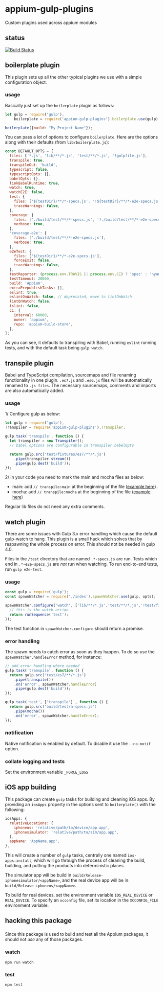 appium-gulp-plugins
===================

Custom plugins used across appium modules

## status

[![Build Status](https://travis-ci.org/appium/appium-gulp-plugins.svg?branch=master)](https://travis-ci.org/appium/appium-gulp-plugins)

## boilerplate plugin

This plugin sets up all the other typical plugins we use with a simple
configuration object.

### usage

Basically just set up the `boilerplate` plugin as follows:

```js
let gulp = require('gulp'),
    boilerplate = require('appium-gulp-plugins').boilerplate.use(gulp);

boilerplate({build: "My Project Name"});
```

You can pass a lot of options to configure `boilerplate`. Here are the options
along with their defaults (from `lib/boilerplate.js`):

```js
const DEFAULT_OPTS = {
  files: ['*.js', 'lib/**/*.js', 'test/**/*.js', '!gulpfile.js'],
  transpile: true,
  transpileOut: 'build',
  typescript: false,
  typescriptOpts: {},
  babelOpts: {},
  linkBabelRuntime: true,
  watch: true,
  watchE2E: false,
  test: {
    files: ['${testDir}/**/*-specs.js', '!${testDir}/**/*-e2e-specs.js'],
    traceWarnings: false,
  },
  coverage: {
    files: ['./build/test/**/*-specs.js', '!./build/test/**/*-e2e-specs.js'],
    verbose: true,
  },
  'coverage-e2e': {
    files: ['./build/test/**/*-e2e-specs.js'],
    verbose: true,
  },
  e2eTest: {
    files: ['${testDir}/**/*-e2e-specs.js'],
    forceExit: false,
    traceWarnings: false,
  },
  testReporter: (process.env.TRAVIS || process.env.CI) ? 'spec' : 'nyan',
  testTimeout: 20000,
  build: 'Appium',
  extraPrepublishTasks: [],
  eslint: true,
  eslintOnWatch: false, // deprecated, move to lintOnWatch
  lintOnWatch: false,
  tslint: false,
  ci: {
    interval: 60000,
    owner: 'appium',
    repo: 'appium-build-store',
  },
};
```

As you can see, it defaults to transpiling with Babel, running `eslint`
running tests, and with the default task being `gulp watch`.

## transpile plugin

Babel and TypeScript compilation, sourcemaps and file renaming functionality in
one plugin. `.es7.js` and `.es6.js` files will be automatically renamed to `.js
files`. The necessary sourcemaps, comments and imports are also
automatically added.

### usage

1/ Configure gulp as below:

``` js
let gulp = require('gulp'),
Transpiler = require('appium-gulp-plugins').Transpiler;

gulp.task('transpile', function () {
  let transpiler = new Transpiler();
  // babel options are configurable in transpiler.babelOpts

  return gulp.src('test/fixtures/es7/**/*.js')
    .pipe(transpiler.stream())
    .pipe(gulp.dest('build'));
});
```

2/ in your code you need to mark the main and mocha files as below:

- main: add `// transpile:main` at the beginning of the file ([example here](https://github.com/appium/appium-gulp-plugins/blob/master/test/fixtures/es7/lib/run.es7.js)) .
- mocha: add `// transpile:mocha` at the beginning of the file ([example here](https://github.com/appium/appium-gulp-plugins/blob/master/test/fixtures/es7/test/a-specs.es7.js))

Regular lib files do not need any extra comments.

## watch plugin

There are some issues with Gulp 3.x error handling which cause the default
gulp-watch to hang. This plugin is a small hack which solves that by respawning
the whole process on error. This should not be needed in gulp 4.0.

Files in the `/test` directory that are named `.*-specs.js` are run. Tests which end in `.*-e2e-specs.js` are *not* run when watching. To run end-to-end tests, run `gulp e2e-test`.

### usage

```js
const gulp = require('gulp');
const spawnWatcher = require('./index').spawnWatcher.use(gulp, opts);

spawnWatcher.configure('watch', ['lib/**/*.js','test/**/*.js','!test/fixtures'], function () {
  // this is the watch action
  return runSequence('test');
});
```

The test function in `spawnWatcher.configure` should return a promise.

### error handling

The spawn needs to catch error as soon as they happen. To do so use the
`spawnWatcher.handleError` method, for instance:

```js
// add error handling where needed
gulp.task('transpile', function () {
  return gulp.src('test/es7/**/*.js')
    .pipe(transpile())
    .on('error', spawnWatcher.handleError)
    .pipe(gulp.dest('build'));
});

gulp.task('test', ['transpile'] , function () {
  return gulp.src('build/test/a-specs.js')
    .pipe(mocha())
    .on('error', spawnWatcher.handleError);
});
```

### notification

Native notification is enabled by default. To disable it use the
`--no-notif` option.

### collate logging and tests
Set the environment variable `_FORCE_LOGS`

## iOS app building

This package can create `gulp` tasks for building and cleaning iOS apps. By
providing an `iosApps` property in the options sent to `boilerplate()` with the
following:
```js
iosApps: {
  relativeLocations: {
    iphoneos: 'relative/path/to/device/app.app',
    iphonesimulator: 'relative/path/to/sim/app.app',
  },
  appName: 'AppName.app',
},
```
This will create a number of `gulp` tasks, centrally one named
`ios-apps:install`, which will go through the process of cleaning the build,
building, and putting the products into deterministic places.

The simulator app will be build in `build/Release-iphonesimulator/<appName>`,
and the real device app will be in `build/Release-iphoneos/<appName>`.

To build for real devices, set the environment variable `IOS_REAL_DEVICE` or
`REAL_DEVICE`. To specify an `xcconfig` file, set its location in the
`XCCONFIG_FILE` environment variable.


## hacking this package

###

Since this package is used to build and test all the Appium packages, it should
not _use_ any of those packages.

### watch

```
npm run watch
```

### test

```
npm test
```
